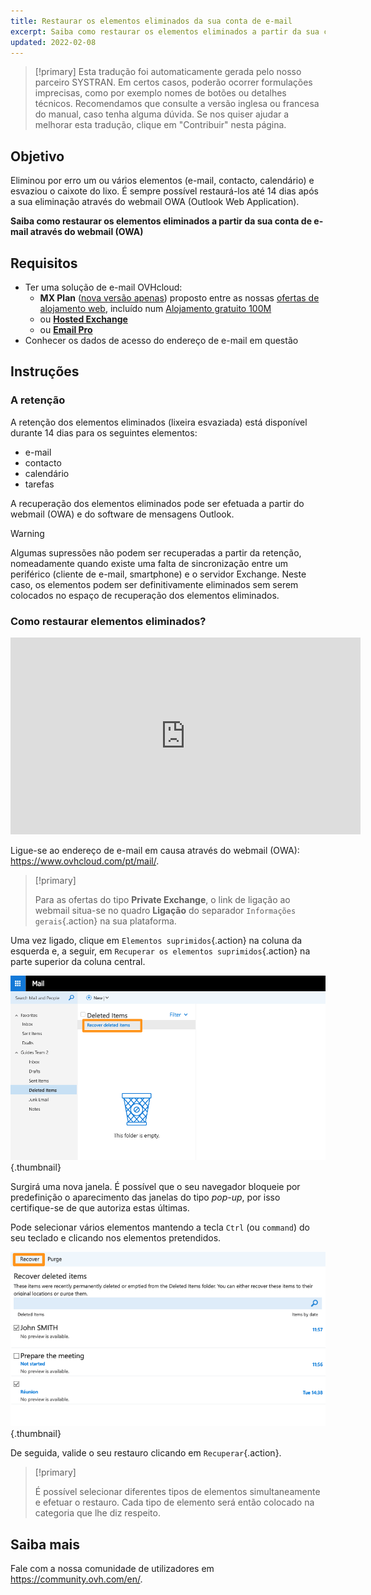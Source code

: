 ```yaml
---
title: Restaurar os elementos eliminados da sua conta de e-mail
excerpt: Saiba como restaurar os elementos eliminados a partir da sua conta de e-mail através do webmail (OWA)
updated: 2022-02-08
---
```


> [!primary]
> Esta tradução foi automaticamente gerada pelo nosso parceiro SYSTRAN. Em certos casos, poderão ocorrer formulações imprecisas, como por exemplo nomes de botões ou detalhes técnicos. Recomendamos que consulte a versão inglesa ou francesa do manual, caso tenha alguma dúvida. Se nos quiser ajudar a melhorar esta tradução, clique em "Contribuir" nesta página.
>

 
## Objetivo

Eliminou por erro um ou vários elementos (e-mail, contacto, calendário) e esvaziou o caixote do lixo. É sempre possível restaurá-los até 14 dias após a sua eliminação através do webmail OWA (Outlook Web Application).

**Saiba como restaurar os elementos eliminados a partir da sua conta de e-mail através do webmail (OWA)**
 
## Requisitos
 
- Ter uma solução de e-mail OVHcloud:
    - **MX Plan** ([nova versão apenas](/pages/web_cloud/email_and_collaborative_solutions/mx_plan/email_generalities)) proposto entre as nossas [ofertas de alojamento web](https://www.ovhcloud.com/pt/web-hosting/), incluído num [Alojamento gratuito 100M](https://www.ovhcloud.com/pt/domains/free-web-hosting/) 
    - ou [**Hosted Exchange**](https://www.ovhcloud.com/pt/emails/hosted-exchange/)
    - ou [**Email Pro**](https://www.ovhcloud.com/pt/emails/email-pro/)
- Conhecer os dados de acesso do endereço de e-mail em questão

## Instruções

### A retenção

A retenção dos elementos eliminados (lixeira esvaziada) está disponível durante 14 dias para os seguintes elementos:

- e-mail
- contacto
- calendário
- tarefas

A recuperação dos elementos eliminados pode ser efetuada a partir do webmail (OWA) e do software de mensagens Outlook.

> [!warning]
>
> Algumas supressões não podem ser recuperadas a partir da retenção, nomeadamente quando existe uma falta de sincronização entre um periférico (cliente de e-mail, smartphone) e o servidor Exchange. Neste caso, os elementos podem ser definitivamente eliminados sem serem colocados no espaço de recuperação dos elementos eliminados.
>

### Como restaurar elementos eliminados?

<iframe width="560" height="315" src="https://www.youtube-nocookie.com/embed/msmUN7cLSNI?start=117" title="YouTube video player" frameborder="0" allow="accelerometer; autoplay; clipboard-write; encrypted-media; gyroscope; picture-in-picture" allowfullscreen></iframe>

Ligue-se ao endereço de e-mail em causa através do webmail (OWA): <https://www.ovhcloud.com/pt/mail/>.

> [!primary]
>
> Para as ofertas do tipo **Private Exchange**, o link de ligação ao webmail situa-se no quadro **Ligação** do separador `Informações gerais`{.action} na sua plataforma.

Uma vez ligado, clique em `Elementos suprimidos`{.action} na coluna da esquerda e, a seguir, em `Recuperar os elementos suprimidos`{.action} na parte superior da coluna central.

![emails](images/3582.png){.thumbnail}

Surgirá uma nova janela. É possível que o seu navegador bloqueie por predefinição o aparecimento das janelas do tipo *pop-up*, por isso certifique-se de que autoriza estas últimas.

Pode selecionar vários elementos mantendo a tecla `Ctrl` (ou `command`) do seu teclado e clicando nos elementos pretendidos.

![emails](images/3584.png){.thumbnail}

De seguida, valide o seu restauro clicando em `Recuperar`{.action}.

> [!primary]
>
> É possível selecionar diferentes tipos de elementos simultaneamente e efetuar o restauro. Cada tipo de elemento será então colocado na categoria que lhe diz respeito.
> 

## Saiba mais
 
Fale com a nossa comunidade de utilizadores em <https://community.ovh.com/en/>.
